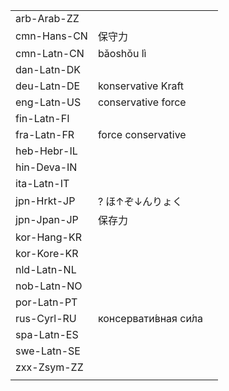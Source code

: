 | | | |
|-|-|-|
| arb-Arab-ZZ |  |  |
| cmn-Hans-CN | 保守力 |  |
| cmn-Latn-CN | bǎoshǒu lì |  |
| dan-Latn-DK |  |  |
| deu-Latn-DE | konservative Kraft |  |
| eng-Latn-US | conservative force |  |
| fin-Latn-FI |  |  |
| fra-Latn-FR | force conservative |  |
| heb-Hebr-IL |  |  |
| hin-Deva-IN |  |  |
| ita-Latn-IT |  |  |
| jpn-Hrkt-JP | ? ほ↑ぞ↓んりょく |  |
| jpn-Jpan-JP | 保存力 |  |
| kor-Hang-KR |  |  |
| kor-Kore-KR |  |  |
| nld-Latn-NL |  |  |
| nob-Latn-NO |  |  |
| por-Latn-PT |  |  |
| rus-Cyrl-RU | консервати́вная си́ла |  |
| spa-Latn-ES |  |  |
| swe-Latn-SE |  |  |
| zxx-Zsym-ZZ |  |  |
|  |  |  |
